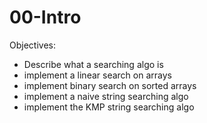 # 00-Intro

Objectives: 

* Describe what a searching algo is
* implement a linear search on arrays
* implement binary search on sorted arrays
* implement a naive string searching algo 
* implement the KMP string searching algo




